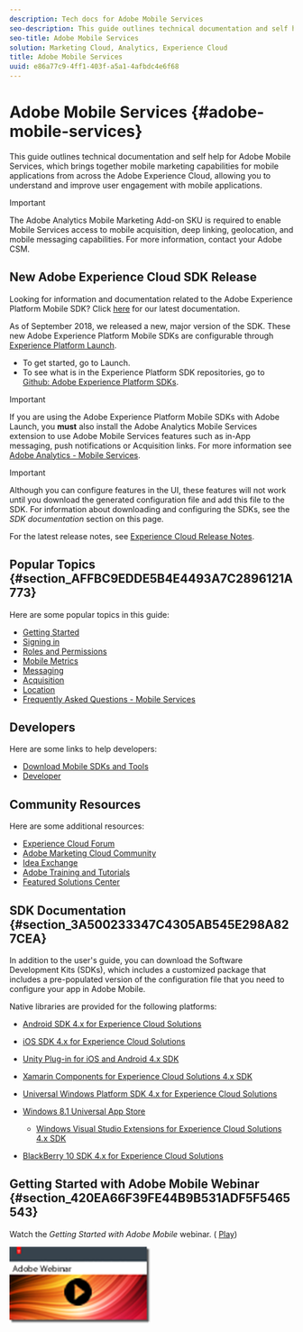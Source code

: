 ```yaml
---
description: Tech docs for Adobe Mobile Services
seo-description: This guide outlines technical documentation and self help for Adobe Mobile Services, which brings together mobile marketing capabilities for mobile applications from across the Adobe Experience Cloud, allowing you to understand and improve user engagement with mobile applications.
seo-title: Adobe Mobile Services
solution: Marketing Cloud, Analytics, Experience Cloud
title: Adobe Mobile Services
uuid: e86a77c9-4ff1-403f-a5a1-4afbdc4e6f68
---
```


# Adobe Mobile Services {#adobe-mobile-services}

This guide outlines technical documentation and self help for Adobe Mobile Services, which brings together mobile marketing capabilities for mobile applications from across the Adobe Experience Cloud, allowing you to understand and improve user engagement with mobile applications.

>[!IMPORTANT]
>
>The Adobe Analytics Mobile Marketing Add-on SKU is required to enable Mobile Services access to mobile acquisition, deep linking, geolocation, and mobile messaging capabilities. For more information, contact your Adobe CSM.

## New Adobe Experience Cloud SDK Release

Looking for information and documentation related to the Adobe Experience Platform Mobile SDK? Click [here](https://aep-sdks.gitbook.io/docs/) for our latest documentation.

As of September 2018, we released a new, major version of the SDK. These new Adobe Experience Platform Mobile SDKs are configurable through [Experience Platform Launch](https://www.adobe.com/experience-platform/launch.html).

* To get started, go to Launch.
* To see what is in the Experience Platform SDK repositories, go to [Github: Adobe Experience Platform SDKs](https://github.com/Adobe-Marketing-Cloud/acp-sdks).

>[!IMPORTANT]
>
> If you are using the Adobe Experience Platform Mobile SDKs with Adobe Launch, you **must** also install the Adobe Analytics Mobile Services extension to use Adobe Mobile Services features such as in-App messaging, push notifications or Acquisition links. For more information see [Adobe Analytics - Mobile Services](https://aep-sdks.gitbook.io/docs/using-mobile-extensions/adobe-analytics-mobile-services).

>[!IMPORTANT]
>
>Although you can configure features in the UI, these features will not work until you download the generated configuration file and add this file to the SDK. For information about downloading and configuring the SDKs, see the *SDK documentation* section on this page.

For the latest release notes, see [Experience Cloud Release Notes](https://docs.adobe.com/content/help/en/release-notes/experience-cloud/current.html).

## Popular Topics {#section_AFFBC9EDDE5B4E4493A7C2896121A773}

Here are some popular topics in this guide:

* [Getting Started](/help/using/gs/gs.md)
* [Signing in](/help/using/gs/gs-signin.md)
* [Roles and Permissions](/help/using/gs/c-mob-roles-and-permissions.md)
* [Mobile Metrics](/help/using/gs/metrics/metrics.md)
* [Messaging](/help/using/in-app-messaging/in-app-messaging.md)
* [Acquisition](/help/using/acquisition-main/acquisition-main.md)
* [Location](/help/using/location/c-location-overview.md)
* [Frequently Asked Questions - Mobile Services](/help/using/faq-mobile.md)

## Developers

Here are some links to help developers:

* [Download Mobile SDKs and Tools](/help/using/c-manage-app-settings/c-mob-confg-app/t-config-analytics/download-sdk.md)
* [Developer](https://marketing.adobe.com/resources/help/en_US/reference/developer.html)

## Community Resources

Here are some additional resources:

* [Experience Cloud Forum](https://forums.adobe.com/community/experience-cloud)
* [Adobe Marketing Cloud Community](https://helpx.adobe.com/marketing-cloud.html?promoid=KAWSE)
* [Idea Exchange](https://forums.adobe.com/community/experience-cloud/analytics-cloud/analytics)
* [Adobe Training and Tutorials](https://helpx.adobe.com/learning.html?promoid=KAUDK)
* [Featured Solutions Center](https://www.adobe.com/marketing-cloud.html)

## SDK Documentation {#section_3A500233347C4305AB545E298A827CEA}

In addition to the user's guide, you can download the Software Development Kits (SDKs), which includes a customized package that includes a pre-populated version of the configuration file that you need to configure your app in Adobe Mobile.

Native libraries are provided for the following platforms:

* [Android SDK 4.x for Experience Cloud Solutions](https://docs.adobe.com/content/help/en/mobile-services/android/overview.html)
* [iOS SDK 4.x for Experience Cloud Solutions](https://docs.adobe.com/content/help/en/mobile-services/ios/overview.html)
* [Unity Plug-in for iOS and Android 4.x SDK](https://docs.adobe.com/content/help/en/mobile-services/unity/get-started.html)
* [Xamarin Components for Experience Cloud Solutions 4.x SDK](https://docs.adobe.com/content/help/en/mobile-services/xamarin/get-started.html)
* [Universal Windows Platform SDK 4.x for Experience Cloud Solutions](https://docs.adobe.com/content/help/en/mobile-services/universal-windows/overview.html)
* [Windows 8.1 Universal App Store](https://docs.adobe.com/content/help/en/mobile-services/windows-universal-appstore/overview.html)

  * [Windows Visual Studio Extensions for Experience Cloud Solutions 4.x SDK](https://docs.adobe.com/content/help/en/mobile-services/windows-universal-appstore/win-vse-4x.html)

* [BlackBerry 10 SDK 4.x for Experience Cloud Solutions](https://docs.adobe.com/content/help/en/mobile-services/blackberry/overview.html)

## Getting Started with Adobe Mobile Webinar {#section_420EA66F39FE44B9B531ADF5F5465543}

Watch the *Getting Started with Adobe Mobile* webinar. ( [Play](https://adobe.ly/PsxCFn))

[  ![](assets/webinar.png) ](https://adobe.ly/PsxCFn) 
